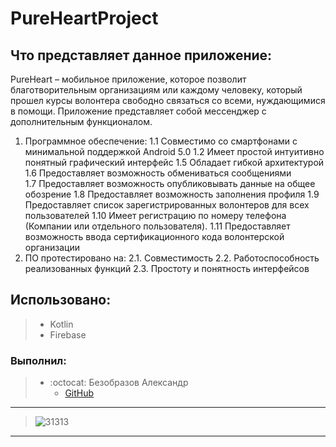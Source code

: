 # PureHeartProject
## Что представляет данное приложение:
PureHeart – мобильное приложение, которое позволит благотворительным организациям или каждому человеку, который прошел курсы волонтера свободно связаться со всеми, нуждающимися в помощи. Приложение представляет собой мессенджер с дополнительным функционалом.
1. Программное обеспечение: 
1.1 Cовместимо со смартфонами с минимальной поддержкой Android 5.0
1.2 Имеет простой интуитивно понятный графический интерфейс 
1.5 Обладает гибкой архитектурой 
1.6 Предоставляет возможность обмениваться сообщениями  
1.7 Предоставляет возможность опубликовывать данные на общее обозрение
1.8 Предоставляет возможность заполнения профиля
1.9 Предоставляет список зарегистрированных волонтеров для всех пользователей 
1.10 Имеет регистрацию по номеру телефона (Компании или отдельного пользователя).
1.11 Предоставляет возможность ввода сертификационного кода волонтерской организации
2. ПО протестировано на: 
2.1. Совместимость 
2.2. Работоспособность реализованных функций 
2.3. Простоту и понятность интерфейсов 
## Использовано:
> * Kotlin
> * Firebase
### Выполнил:
> * :octocat: Безобразов Александр
>    * [GitHub](https://github.com/ultraxion2000)
 ------------------------------------------------------------------------------------------------------------------------------------------------------------------------
>  ![31313](https://user-images.githubusercontent.com/66636002/169861886-8b10064c-cdba-4b06-bcfe-b6b06709662f.PNG)
  -----------------------------------------------------------------------------------------------------------------------------------------------------------------------





